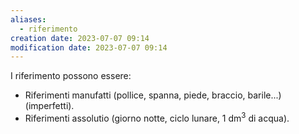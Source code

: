 ```yaml
---
aliases:
  - riferimento
creation date: 2023-07-07 09:14
modification date: 2023-07-07 09:14
---
```

I riferimento possono essere:
- Riferimenti manufatti (pollice, spanna, piede, braccio, barile...) (imperfetti).
- Riferimenti assolutio (giorno notte, ciclo lunare, $1 \mathrm{\ dm}^3$ di acqua).
